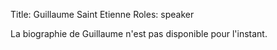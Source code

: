 Title: Guillaume Saint Etienne
Roles: speaker

La biographie de Guillaume n'est pas disponible pour l'instant.



